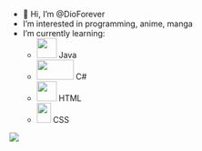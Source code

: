 - 👋 Hi, I’m @DioForever
- I’m interested in programming, anime, manga
- I’m currently learning:
  - <img src="https://icon-library.com/images/java-icon-png/java-icon-png-20.jpg" width=35 height=35>  Java
  - <img src="https://camo.githubusercontent.com/52045ed9d775b4ac9286e51c28b878edca6bb1750815b423c8d06c7976040ab7/68747470733a2f2f6d617274696e63686176657a2e6769746875622e696f2f4173736574732f4c6f676f732f6373686172702e737667" width=65 height=35>  C#
  - <img src="https://cdn.pixabay.com/photo/2017/08/05/11/16/logo-2582748_1280.png" width=35 height=35>  HTML
  - <img src="https://upload.wikimedia.org/wikipedia/commons/thumb/d/d5/CSS3_logo_and_wordmark.svg/1200px-CSS3_logo_and_wordmark.svg.png" width=25 height=35>  CSS

<!---
DioForever/DioForever is a ✨ special ✨ repository because its `README.md` (this file) appears on your GitHub profile.
You can click the Preview link to take a look at your changes.
--->

<img src="https://github-readme-stats.vercel.app/api?username=DioForever&&show_icons=true&title_color=FFC300&icon_color=bb2acf&text_color=daf7dc&bg_color=151515">
